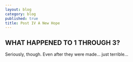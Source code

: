 ```yaml
---
layout: blog
category: blog
published: true
title: Post IV A New Hope
---
```


## WHAT HAPPENED TO 1 THROUGH 3?

Seriously, though. Even after they were made... just terrible...